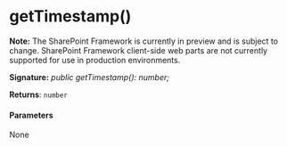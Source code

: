 # getTimestamp()
**Note:** The SharePoint Framework is currently in preview and is subject to change. SharePoint Framework client-side web parts are not currently supported for use in production environments.





**Signature:** _public getTimestamp(): number;_

**Returns**: `number`





#### Parameters
None


